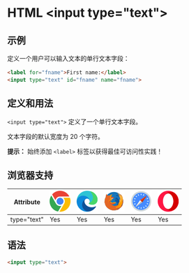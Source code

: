 HTML \<input type="text">
===

## 示例

定义一个用户可以输入文本的单行文本字段：

```html idoc:preview:iframe
<label for="fname">First name:</label>
<input type="text" id="fname" name="fname">
```

## 定义和用法

`<input type="text">` 定义了一个单行文本字段。

文本字段的默认宽度为 20 个字符。

**提示：** 始终添加 `<label>` 标签以获得最佳可访问性实践！

## 浏览器支持

| Attribute | ![chrome][1] | ![edge][2] | ![firefox][3] | ![safari][4] | ![opera][5] |
| ------- | --- | --- | --- | --- | --- |
| type="text" | Yes | Yes | Yes | Yes | Yes |

## 语法

```html
<input type="text">
```

[1]: ../assets/chrome.svg
[2]: ../assets/edge.svg
[3]: ../assets/firefox.svg
[4]: ../assets/safari.svg
[5]: ../assets/opera.svg